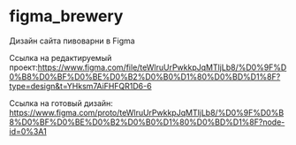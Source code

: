 # figma_brewery
Дизайн сайта пивоварни в Figma

Ссылка на редактируемый проект:https://www.figma.com/file/teWlruUrPwkkpJqMTljLb8/%D0%9F%D0%B8%D0%BF%D0%BE%D0%B2%D0%B0%D1%80%D0%BD%D1%8F?type=design&t=YHksm7AiFHFQR1D6-6

Ссылка на готовый дизайн: https://www.figma.com/proto/teWlruUrPwkkpJqMTljLb8/%D0%9F%D0%B8%D0%BF%D0%BE%D0%B2%D0%B0%D1%80%D0%BD%D1%8F?node-id=0%3A1
